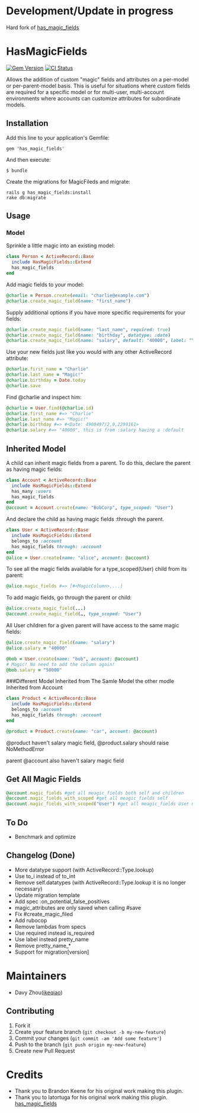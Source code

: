 # Development/Update in progress
Hard fork of [has_magic_fields](https://github.com/ikeqiao/has_magic_fields)

# HasMagicFields
[![Gem Version](https://badge.fury.io/rb/has_magic_fields.png)](http://badge.fury.io/rb/has_magic_fields)
[![CI Status](https://travis-ci.org/ikeqiao/has_magic_fields.svg)](https://travis-ci.org/ikeqiao/has_magic_fields)

Allows the addition of custom "magic" fields and attributes on a per-model
or per-parent-model basis. This is useful for situations where custom fields are
required for a specific model or for multi-user, multi-account environments where
accounts can customize attributes for subordinate models.

## Installation

Add this line to your application's Gemfile:

    gem 'has_magic_fields'

And then execute:

    $ bundle


Create the migrations for MagicFileds and migrate:

    rails g has_magic_fields:install
    rake db:migrate

## Usage



### Model

Sprinkle a little magic into an existing model:

```ruby
class Person < ActiveRecord::Base
  include HasMagicFields::Extend
  has_magic_fields
end
```

Add magic fields to your model:

```ruby
@charlie = Person.create(email: "charlie@example.com")
@charlie.create_magic_field(name: "first_name")
```

Supply additional options if you have more specific requirements for your fields:

```ruby
@charlie.create_magic_field(name: "last_name", required: true)
@charlie.create_magic_field(name: "birthday", datatype: :date)
@charlie.create_magic_field(name: "salary", default: "40000", label: "Yearly Salary")
```

Use your new fields just like you would with any other ActiveRecord attribute:

```ruby
@charlie.first_name = "Charlie"
@charlie.last_name = "Magic!"
@charlie.birthday = Date.today
@charlie.save
```

Find @charlie and inspect him:

```ruby
@charlie = User.find(@charlie.id)
@charlie.first_name #=> "Charlie"
@charlie.last_name #=> "Magic!"
@charlie.birthday #=> #<Date: 4908497/2,0,2299161>
@charlie.salary #=> "40000", this is from :salary having a :default
```

## Inherited Model

A child can inherit magic fields from a parent. To do this, declare the parent
as having magic fields:

```ruby
class Account < ActiveRecord::Base
  include HasMagicFields::Extend
  has_many :users
  has_magic_fields
end
@account = Account.create(name: "BobCorp", type_scoped: "User")
```

And declare the child as having magic fields :through the parent.

```ruby
class User < ActiveRecord::Base
  include HasMagicFields::Extend
  belongs_to :account
  has_magic_fields through: :account
end
@alice = User.create(name: "alice", account: @account)
```

To see all the magic fields available for a type_scoped(User) child from its parent:

```ruby
@alice.magic_fields #=> [#<MagicColumn>,...]
```

To add magic fields, go through the parent or child:

```ruby
@alice.create_magic_field(...)
@account.create_magic_field(…, type_scoped: "User")
```

All User children for a given parent will have access to the same magic fields:

```ruby
@alice.create_magic_field(name: "salary")
@alice.salary = "40000"

@bob = User.create(name: "bob", account: @account)
# Magic! No need to add the column again!
@bob.salary = "50000"
```



###Different Model Inherited from The Samle Model
the other modle Inherited from Account

```ruby
class Product < ActiveRecord::Base
  include HasMagicFields::Extend
  belongs_to :account
  has_magic_fields through: :account
end

@product = Product.create(name: "car", account: @account)
```
@product haven't salary magic field, @product.salary should raise NoMethodError

parent @account also haven't salary magic field

## Get All Magic Fields 
```ruby
@account.magic_fields #get all meagic_fields both self and children
@account.magic_fields_with_scoped #get all meagic_fields self
@account.magic_fields_with_scoped("User") #get all meagic_fields User model
```

## To Do

* Benchmark and optimize

## Changelog (Done)

* More datatype support (with ActiveRecord::Type.lookup)
* Use to_i instead of to_int
* Remove self.datatypes (with ActiveRecord::Type.lookup it is no longer necessary)
* Update migration template
* Add spec :on_potential_false_positives
* magic_attributes are only saved when calling #save 
* Fix #create_magic_filed
* Add rubocop
* Remove lambdas from specs
* Use required instead is_required
* Use label instead pretty_name
* Remove pretty_name_*
* Support for migration[version]

Maintainers
===========

*  Davy Zhou([ikeqiao](http://github.com/ikeqiao))


## Contributing

1. Fork it
2. Create your feature branch (`git checkout -b my-new-feature`)
3. Commit your changes (`git commit -am 'Add some feature'`)
4. Push to the branch (`git push origin my-new-feature`)
5. Create new Pull Request


Credits
=======

* Thank you to Brandon Keene for his original work making this plugin.
* Thank you to latortuga for his original work making this plugin. [has_magic_fields](https://github.com/latortuga/has_magic_columns.git)

